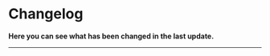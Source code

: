 # Changelog

**Here you can see what has been changed in the last update.**

___________________________________________________________________________________________________________________________________________________________________________________
